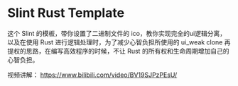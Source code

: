 # Slint Rust Template

这个 Slint 的模板，带你设置了二进制文件的 ico，教你实现完全的ui逻辑分离，以及在使用 Rust 进行逻辑处理时，为了减少心智负担所使用的 ui_weak clone 再提权的思路，在编写高效程序的时候，不让 Rust 的所有权和生命周期增加自己的心智负担。

视频讲解： https://www.bilibili.com/video/BV19SJPzPEsU/ 
